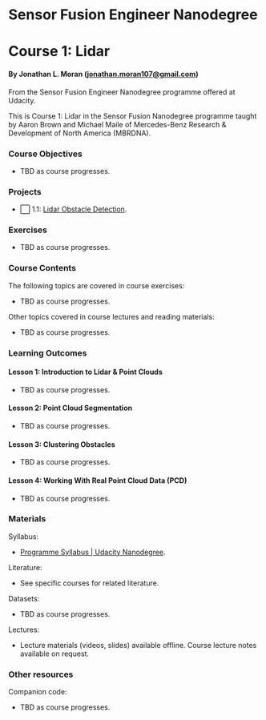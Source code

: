 # Sensor Fusion Engineer Nanodegree
# Course 1: Lidar
#### By Jonathan L. Moran (jonathan.moran107@gmail.com)
From the Sensor Fusion Engineer Nanodegree programme offered at Udacity.

This is Course 1: Lidar in the Sensor Fusion Nanodegree programme taught by Aaron Brown and Michael Maile of Mercedes-Benz Research & Development of North America (MBRDNA).


### Course Objectives
* TBD as course progresses.


### Projects
* ⬜️ 1.1: [Lidar Obstacle Detection]().


### Exercises
* TBD as course progresses.


### Course Contents
The following topics are covered in course exercises:
* TBD as course progresses.

Other topics covered in course lectures and reading materials:
* TBD as course progresses.


### Learning Outcomes
#### Lesson 1: Introduction to Lidar & Point Clouds
* TBD as course progresses.

#### Lesson 2: Point Cloud Segmentation
* TBD as course progresses.

#### Lesson 3: Clustering Obstacles
* TBD as course progresses.

#### Lesson 4: Working With Real Point Cloud Data (PCD)
* TBD as course progresses.


### Materials
Syllabus:
* [Programme Syllabus | Udacity Nanodegree](https://cdn.sanity.io/files/tlr8oxjg/production/2ef5971be9234f68611a29889b0e5c17d7607aac.pdf).

Literature:
* See specific courses for related literature.

Datasets:
* TBD as course progresses.

Lectures:
* Lecture materials (videos, slides) available offline. Course lecture notes available on request.


### Other resources
Companion code:
* TBD as course progresses.
